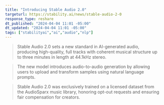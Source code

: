 ```yaml
---
title: "Introducing Stable Audio 2.0"
targeturl: https://stability.ai/news/stable-audio-2-0
response_type: reshare
dt_published: "2024-04-04 11:01 -05:00"
dt_updated: "2024-04-04 11:01 -05:00"
tags: ["stabilityai","ai","audio","nlp"]
---
```


> Stable Audio 2.0 sets a new standard in AI-generated audio, producing high-quality, full tracks with coherent musical structure up to three minutes in length at 44.1kHz stereo.

> The new model introduces audio-to-audio generation by allowing users to upload and transform samples using natural language prompts.

> Stable Audio 2.0 was exclusively trained on a licensed dataset from the AudioSparx music library, honoring opt-out requests and ensuring fair compensation for creators.